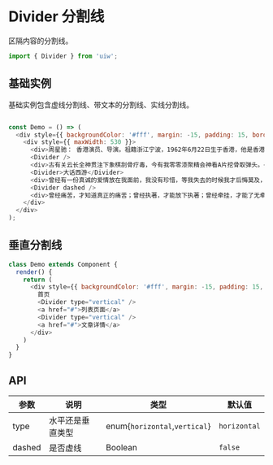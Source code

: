 Divider 分割线
===

区隔内容的分割线。

```jsx
import { Divider } from 'uiw';
```

## 基础实例

基础实例包含虚线分割线、带文本的分割线、实线分割线。

<!--DemoStart--> 
```js

const Demo = () => (
  <div style={{ backgroundColor: '#fff', margin: -15, padding: 15, borderRadius: '5px 5px 0 0' }}>
    <div style={{ maxWidth: 530 }}>
      <div>周星驰： 香港演员、导演。祖籍浙江宁波，1962年6月22日生于香港，他是香港最为重要的喜剧片演员与编导之一。中学毕业以后考入香港无线电视台艺员训练班的夜间部。结业后成为无线艺人，最初曾在《香城浪子》《射雕英雄传》等剧集中担任临时演员。</div>
      <Divider />
      <div>古有关云长全神贯注下象棋刮骨疗毒，今有我零零漆聚精会神看A片挖骨取弹头。</div>
      <Divider>大话西游</Divider>
      <div>曾经有一份真诚的爱情放在我面前，我没有珍惜，等我失去的时候我才后悔莫及，人世间最痛苦的事莫过于此。 如果上天能够给我一个再来一次的机会，我会对那个女孩子说三个字：我爱你。 如果非要在这份爱上加上一个期限，我希望是…… 一万年</div>
      <Divider dashed />
      <div>曾经痛苦，才知道真正的痛苦；曾经执著，才能放下执著；曾经牵挂，才能了无牵挂。</div>
    </div>
  </div>
);
```
<!--End-->


## 垂直分割线

<!--DemoStart--> 
```js
class Demo extends Component {
  render() {
    return (
      <div style={{ backgroundColor: '#fff', margin: -15, padding: 15, borderRadius: '5px 5px 0 0' }}>
        首页
        <Divider type="vertical" />
        <a href="#">列表页面</a>
        <Divider type="vertical" />
        <a href="#">文章详情</a>
      </div>
    )
  }
}
```
<!--End-->


## API

| 参数 | 说明 | 类型 | 默认值 |
|--------- |-------- |--------- |-------- |
| type |水平还是垂直类型 | enum{`horizontal`,`vertical`}	| `horizontal` |
| dashed |是否虚线 |	Boolean	| `false` |
